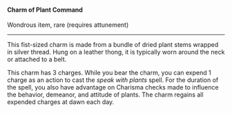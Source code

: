 #### Charm of Plant Command

Wondrous item, rare (requires attunement)

---

This fist-sized charm is made from a bundle of dried plant stems wrapped in silver thread. Hung on a leather thong, it is typically worn around the neck or attached to a belt.

This charm has 3 charges. While you bear the charm, you can expend 1 charge as an action to cast the *speak with plants* spell. For the duration of the spell, you also have advantage on Charisma checks made to influence the behavior, demeanor, and attitude of plants. The charm regains all expended charges at dawn each day.